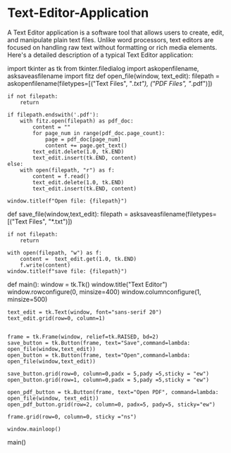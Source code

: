 # Text-Editor-Application
A Text Editor application is a software tool that allows users to create, edit, and manipulate plain text files. Unlike word processors, text editors are focused on handling raw text without formatting or rich media elements. Here's a detailed description of a typical Text Editor application:


import tkinter as tk
from tkinter.filedialog import askopenfilename, asksaveasfilename
import fitz
def open_file(window, text_edit):
    filepath = askopenfilename(filetypes=[("Text Files", "*.txt"), ("PDF Files", "*.pdf")])

    if not filepath:
        return

    if filepath.endswith('.pdf'):
        with fitz.open(filepath) as pdf_doc:
            content = ""
            for page_num in range(pdf_doc.page_count):
                page = pdf_doc[page_num]
                content += page.get_text()
            text_edit.delete(1.0, tk.END)
            text_edit.insert(tk.END, content)
    else:
        with open(filepath, "r") as f:
            content = f.read()
            text_edit.delete(1.0, tk.END)
            text_edit.insert(tk.END, content)

    window.title(f"Open file: {filepath}")

def save_file(window,text_edit):
    filepath = asksaveasfilename(filetypes=[("Text Files", "*.txt")])

    if not filepath:
        return

    with open(filepath, "w") as f:
        content =  text_edit.get(1.0, tk.END)
        f.write(content)
    window.title(f"save file: {filepath}")
def main():
    window = tk.Tk()
    window.title("Text Editor")
    window.rowconfigure(0, minsize=400)
    window.columnconfigure(1, minsize=500)

    text_edit = tk.Text(window, font="sans-serif 20")
    text_edit.grid(row=0, column=1)


    frame = tk.Frame(window, relief=tk.RAISED, bd=2)
    save_button = tk.Button(frame, text="Save",command=lambda: open_file(window,text_edit))
    open_button = tk.Button(frame, text="Open",command=lambda: open_file(window,text_edit))

    save_button.grid(row=0, column=0,padx = 5,pady =5,sticky = "ew")
    open_button.grid(row=1, column=0,padx = 5,pady =5,sticky = "ew")

    open_pdf_button = tk.Button(frame, text="Open PDF", command=lambda: open_file(window, text_edit))
    open_pdf_button.grid(row=2, column=0, padx=5, pady=5, sticky="ew")

    frame.grid(row=0, column=0, sticky ="ns")

    window.mainloop()


main()
